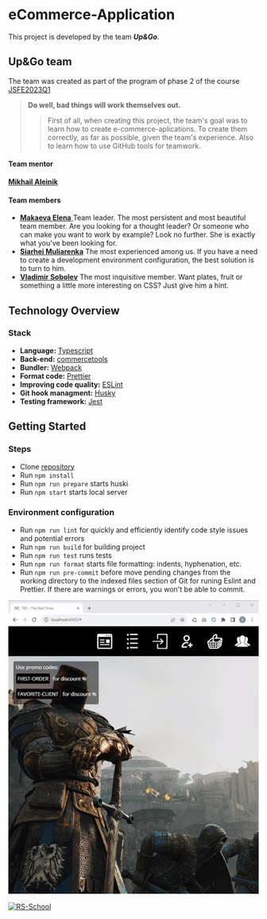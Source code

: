 # eCommerce-Application
This project is developed by the team ___Up&Go___.

## Up&Go team
The team was created as part of the program of phase 2 of the course [JSFE2023Q1](https://wearecommunity.io/events/js-fe-rs-2023q1)
> __Do well, bad things will work themselves out.__
>> First of all, when creating this project, the team's goal was to learn how to create e-commerce-aplications. To create them correctly, as far as possible, given the team's experience. Also to learn how to use GitHub tools for teamwork.
#### Team mentor
[__Mikhail Aleinik__](https://github.com/rolling-scopes/rsschool-app "Mikhail`s GitHub")
#### Team members
- [__Makaeva Elena__ ](https://github.com/MakaevaElena "Elena`s GitHub") Team leader. The most persistent and most beautiful team member. Are you looking for a thought leader? Or someone who can make you want to work by example? Look no further. She is exactly what you've been looking for.
- [__Siarhei Muliarenka__](https://github.com/surface74 "Siarhei`s GitHub")  The most experienced among us. If you have a need to create a development environment configuration, the best solution is to turn to him.
- [__Vladimir Sobolev__](https://github.com/VladimirSobbolev "Vladimir`s GitHub") The most inquisitive member. Want plates, fruit or something a little more interesting on CSS? Just give him a hint.

## Technology Overview
### Stack
- __Language:__ [Typescript](https://www.typescriptlang.org/)
- __Back-end:__ [commercetools](https://commercetools.com/)
- __Bundler:__ [Webpack](https://webpack.js.org/)
- __Format code:__ [Prettier](https://prettier.io/docs/en/index.html)
- __Improving code quality:__ [ESLint](https://eslint.org/docs/latest/use/getting-started)
- __Git hook managment:__ [Husky](https://github.com/typicode/husky#readme)
- __Testing framework:__ [Jest](https://jestjs.io/docs/getting-started)

## Getting Started
### Steps
- Clone [repository](https://github.com/MakaevaElena/eCommerce-Application)
- Run `npm install`
- Run `npm run prepare` starts huski
- Run `npm start` starts local server
### Environment configuration
- Run `npm run lint` for quickly and efficiently identify code style issues and potential errors
- Run `npm run build` for building project
- Run `npm run test` runs tests
- Run `npm run format` starts file formatting: indents, hyphenation, etc.
- Run `npm run pre-commit` before move pending changes from the working directory to the indexed files section of Git for runing Eslint and Prettier. If there are warnings or errors, you won't be able to commit.

[![Watch the video](https://github.com/surface74/the-best-shop/blob/main/presentation/the-best-shop.gif)](https://github.com/surface74/the-best-shop/blob/main/presentation/the-best-shop.mov)

[![RS-School](https://rs.school/images/rs_school_js.svg "Visit The Rolling Scopes community")](https://rollingscopes.com/)